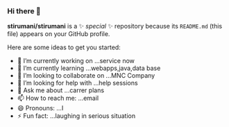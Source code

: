 ### Hi there 👋


**stirumani/stirumani** is a ✨ _special_ ✨ repository because its `README.md` (this file) appears on your GitHub profile.

Here are some ideas to get you started:

- 🔭 I’m currently working on ...service now
- 🌱 I’m currently learning ...webapps,java,data base
- 👯 I’m looking to collaborate on ...MNC Company
- 🤔 I’m looking for help with ...help sessions
- 💬 Ask me about ...carrer plans
- 📫 How to reach me: ...email
- 😄 Pronouns: ...I
- ⚡ Fun fact: ...laughing in serious situation

